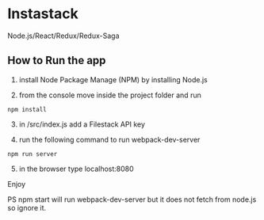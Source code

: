 # Instastack

Node.js/React/Redux/Redux-Saga

## How to Run the app

1. install Node Package Manage (NPM) by installing Node.js

2. from the console move inside the project folder and run

```
npm install
```
3. in /src/index.js add a Filestack API key

4. run the following command to run webpack-dev-server

```
npm run server
```

5. in the browser type localhost:8080

Enjoy


PS npm start will run webpack-dev-server but it does not fetch from node.js so ignore it.
